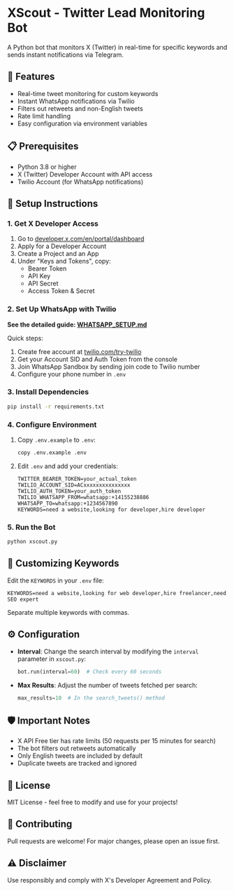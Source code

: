 # XScout - Twitter Lead Monitoring Bot

A Python bot that monitors X (Twitter) in real-time for specific keywords and sends instant notifications via Telegram.

## 🚀 Features

- Real-time tweet monitoring for custom keywords
- Instant WhatsApp notifications via Twilio
- Filters out retweets and non-English tweets
- Rate limit handling
- Easy configuration via environment variables

## 📋 Prerequisites

- Python 3.8 or higher
- X (Twitter) Developer Account with API access
- Twilio Account (for WhatsApp notifications)

## 🔧 Setup Instructions

### 1. Get X Developer Access

1. Go to [developer.x.com/en/portal/dashboard](https://developer.x.com/en/portal/dashboard)
2. Apply for a Developer Account
3. Create a Project and an App
4. Under "Keys and Tokens", copy:
   - Bearer Token
   - API Key
   - API Secret
   - Access Token & Secret

### 2. Set Up WhatsApp with Twilio

**See the detailed guide: [WHATSAPP_SETUP.md](WHATSAPP_SETUP.md)**

Quick steps:
1. Create free account at [twilio.com/try-twilio](https://www.twilio.com/try-twilio)
2. Get your Account SID and Auth Token from the console
3. Join WhatsApp Sandbox by sending join code to Twilio number
4. Configure your phone number in `.env`

### 3. Install Dependencies

```bash
pip install -r requirements.txt
```

### 4. Configure Environment

1. Copy `.env.example` to `.env`:
   ```bash
   copy .env.example .env
   ```

2. Edit `.env` and add your credentials:
   ```
   TWITTER_BEARER_TOKEN=your_actual_token
   TWILIO_ACCOUNT_SID=ACxxxxxxxxxxxxxxx
   TWILIO_AUTH_TOKEN=your_auth_token
   TWILIO_WHATSAPP_FROM=whatsapp:+14155238886
   WHATSAPP_TO=whatsapp:+1234567890
   KEYWORDS=need a website,looking for developer,hire developer
   ```

### 5. Run the Bot

```bash
python xscout.py
```

## 🎯 Customizing Keywords

Edit the `KEYWORDS` in your `.env` file:

```
KEYWORDS=need a website,looking for web developer,hire freelancer,need SEO expert
```

Separate multiple keywords with commas.

## ⚙️ Configuration

- **Interval**: Change the search interval by modifying the `interval` parameter in `xscout.py`:
  ```python
  bot.run(interval=60)  # Check every 60 seconds
  ```

- **Max Results**: Adjust the number of tweets fetched per search:
  ```python
  max_results=10  # In the search_tweets() method
  ```

## 🛡️ Important Notes

- X API Free tier has rate limits (50 requests per 15 minutes for search)
- The bot filters out retweets automatically
- Only English tweets are included by default
- Duplicate tweets are tracked and ignored

## 📝 License

MIT License - feel free to modify and use for your projects!

## 🤝 Contributing

Pull requests are welcome! For major changes, please open an issue first.

## ⚠️ Disclaimer

Use responsibly and comply with X's Developer Agreement and Policy.
